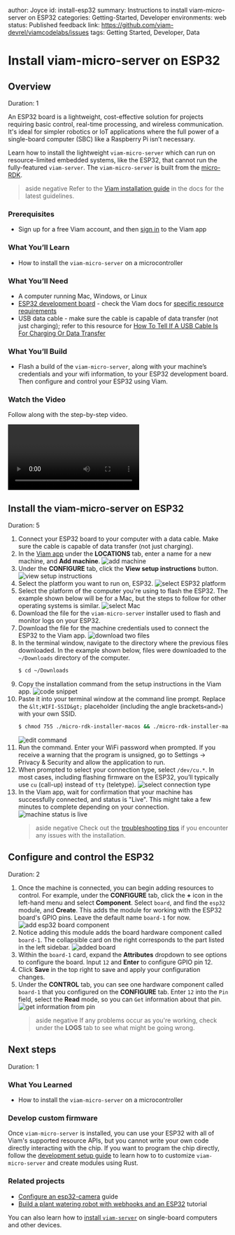 author: Joyce
id: install-esp32
summary: Instructions to install viam-micro-server on ESP32
categories: Getting-Started, Developer
environments: web
status: Published
feedback link: https://github.com/viam-devrel/viamcodelabs/issues
tags: Getting Started, Developer, Data

# Install viam-micro-server on ESP32

<!-- ------------------------ -->

## Overview

Duration: 1

An ESP32 board is a lightweight, cost-effective solution for projects requiring basic control, real-time processing, and wireless communication. It's ideal for simpler robotics or IoT applications where the full power of a single-board computer (SBC) like a Raspberry Pi isn’t necessary.

Learn how to install the lightweight `viam-micro-server` which can run on resource-limited embedded systems, like the ESP32, that cannot run the fully-featured `viam-server`. The `viam-micro-server` is built from the [micro-RDK](https://github.com/viamrobotics/micro-rdk/tree/main).

> aside negative
> Refer to the [Viam installation guide](https://docs.viam.com/installation/) in the docs for the latest guidelines.

### Prerequisites

- Sign up for a free Viam account, and then [sign in](https://app.viam.com/fleet/locations/) to the Viam app

### What You’ll Learn

- How to install the `viam-micro-server` on a microcontroller

### What You’ll Need

- A computer running Mac, Windows, or Linux
- [ESP32 development board](https://www.amazon.com/FREENOVE-ESP32-WROVER-Compatible-Wireless-Detailed/dp/B0CJJHXD1W) - check the Viam docs for [specific resource requirements](https://docs.viam.com/installation/#compatibility)
- USB data cable - make sure the cable is capable of data transfer (not just charging); refer to this resource for [How To Tell If A USB Cable Is For Charging Or Data Transfer](https://glidedigital.com/how-to-tell-if-a-usb-cable-is-for-charging-or-data-transfer)

### What You’ll Build

- Flash a build of the `viam-micro-server`, along with your machine’s credentials and your wifi information, to your ESP32 development board. Then configure and control your ESP32 using Viam.

### Watch the Video

Follow along with the step-by-step video.

<video id="yUZMo8l8up4"></video>

<!-- ------------------------ -->

## Install the viam-micro-server on ESP32

Duration: 5

1. Connect your ESP32 board to your computer with a data cable. Make sure the cable is capable of data transfer (not just charging).
1. In the [Viam app](https://app.viam.com/) under the **LOCATIONS** tab, enter a name for a new machine, and **Add machine**.
   ![add machine](assets/addMachine.png)
1. Under the **CONFIGURE** tab, click the **View setup instructions** button.
   ![view setup instructions](assets/viewSetup.png)
1. Select the platform you want to run on, ESP32.
   ![select ESP32 platform](assets/espPlatform.png)
1. Select the platform of the computer you're using to flash the ESP32. The example shown below will be for a Mac, but the steps to follow for other operating systems is similar.
   ![select Mac](assets/mac.png)
1. Download the file for the `viam-micro-server` installer used to flash and monitor logs on your ESP32.
1. Download the file for the machine credentials used to connect the ESP32 to the Viam app.
   ![download two files](assets/downloads.png)
1. In the terminal window, navigate to the directory where the previous files downloaded. In the example shown below, files were downloaded to the `~/Downloads` directory of the computer.
   ```bash
   $ cd ~/Downloads
   ```
1. Copy the installation command from the setup instructions in the Viam app.
   ![code snippet](assets/codeSample.png)
1. Paste it into your terminal window at the command line prompt. Replace the `&lt;WIFI-SSID&gt;` placeholder (including the angle brackets`<`and`>`) with your own SSID.
   ```bash
   $ chmod 755 ./micro-rdk-installer-macos && ./micro-rdk-installer-macos write-flash --app-config viam-esp32-project-main.json --monitor --wifi-ssid "<WIFI-SSID>"
   ```
   ![edit command](assets/cli.png)
1. Run the command. Enter your WiFi password when prompted. If you receive a warning that the program is unsigned, go to Settings -> Privacy & Security and allow the application to run.
1. When prompted to select your connection type, select `/dev/cu.*`. In most cases, including flashing firmware on the ESP32, you’ll typically use `cu` (call-up) instead of `tty` (teletype).
   ![select connection type](assets/cu.png)
1. In the Viam app, wait for confirmation that your machine has successfully connected, and status is "Live". This might take a few minutes to complete depending on your connection.
   ![machine status is live](assets/live.png)
   > aside negative
   > Check out the [troubleshooting tips](https://docs.viam.com/installation/#troubleshooting) if you encounter any issues with the installation.

<!-- ------------------------ -->

## Configure and control the ESP32

Duration: 2

1. Once the machine is connected, you can begin adding resources to control. For example, under the **CONFIGURE** tab, click the **+** icon in the left-hand menu and select **Component**. Select `board`, and find the `esp32` module, and **Create**. This adds the module for working with the ESP32 board's GPIO pins. Leave the default name `board-1` for now.
   ![add esp32 board component](assets/board.png)
1. Notice adding this module adds the board hardware component called `board-1`. The collapsible card on the right corresponds to the part listed in the left sidebar.
   ![added board](assets/addedBoard.png)
1. Within the `board-1` card, expand the **Attributes** dropdown to see options to configure the board. Input `12` and **Enter** to configure GPIO pin 12.
1. Click **Save** in the top right to save and apply your configuration changes.
1. Under the **CONTROL** tab, you can see one hardware component called `board-1` that you configured on the **CONFIGURE** tab. Enter `12` into the `Pin` field, select the **Read** mode, so you can `Get` information about that pin.
   ![get information from pin](assets/read.png)
   > aside negative
   > If any problems occur as you're working, check under the **LOGS** tab to see what might be going wrong.

<!-- ------------------------ -->

## Next steps

Duration: 1

### What You Learned

- How to install the `viam-micro-server` on a microcontroller

### Develop custom firmware

Once `viam-micro-server` is installed, you can use your ESP32 with all of Viam's supported resource APIs, but you cannot write your own code directly interacting with the chip. If you want to program the chip directly, follow the [development setup guide](https://docs.viam.com/installation/viam-micro-server-dev/) to learn how to to customize `viam-micro-server` and create modules using Rust.

### Related projects

- [Configure an esp32-camera](https://docs.viam.com/components/camera/esp32-camera/) guide
- [Build a plant watering robot with webhooks and an ESP32](https://www.viam.com/post/build-a-plant-watering-robot-with-webhooks-and-an-esp32) tutorial

You can also learn how to [install `viam-server`](https://docs.viam.com/installation/#install-viam-server) on single-board computers and other devices.
